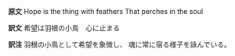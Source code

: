 **原文**
Hope is the thing with feathers
That perches in the soul

**訳文**
希望は羽根の小鳥　心に止まる

**訳注**
羽根の小鳥として希望を象徴し、
魂に常に宿る様子を詠んでいる。
